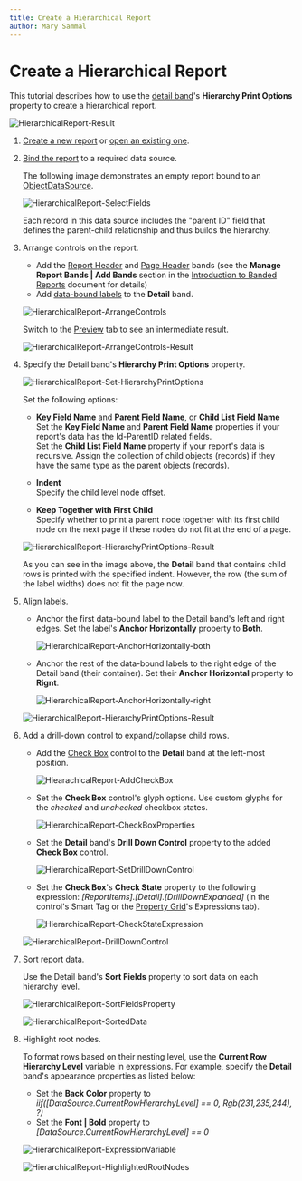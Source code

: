 ```yaml
---
title: Create a Hierarchical Report
author: Mary Sammal
---
```

# Create a Hierarchical Report

This tutorial describes how to use the [detail band](..\introduction-to-banded-reports.md)'s **Hierarchy Print Options** property to create a hierarchical report.

![HierarchicalReport-Result](../../../../images/eurd-HierarchicalReport-Result.png) 

1. [Create a new report](../add-new-reports.md) or [open an existing one](../open-reports.md).

2. [Bind the report](../bind-to-data.md) to a required data source.

    The following image demonstrates an empty report bound to an [ObjectDataSource](..\bind-to-data\bind-a-report-to-an-object-data-source.md).

    ![HierarchicalReport-SelectFields](../../../../images/eurd-HieararchicalReport-CreateReport.png)

    Each record in this data source includes the "parent ID" field that defines the parent-child relationship and thus builds the hierarchy.

3. Arrange controls on the report.

    - Add the [Report Header](..\introduction-to-banded-reports.md) and [Page Header](..\introduction-to-banded-reports.md) bands (see the **Manage Report Bands | Add Bands** section in the [Introduction to Banded Reports](..\introduction-to-banded-reports.md) document for details)
    - Add [data-bound labels](..\use-report-elements\use-basic-report-controls\label.md) to the **Detail** band.

    ![HierarchicalReport-ArrangeControls](../../../../images/eurd-win-HierarchicalReport-ArrangeControls.png)

    Switch to the [Preview](..\preview-print-and-export-reports.md) tab to see an intermediate result.

    ![HierarchicalReport-ArrangeControls-Result](../../../../images/eurd-win-HierarchicalReport-ArrangeControls-Result.png)

4. Specify the Detail band's **Hierarchy Print Options** property.

    ![HierarchicalReport-Set-HierarchyPrintOptions](../../../../images/eurd-win-HierarchicalReport-Set-HierarchyPrintOptions.png)

    Set the following options:

    - **Key Field Name** and **Parent Field Name**, or **Child List Field Name**  
    Set the **Key Field Name** and **Parent Field Name** properties if your report's data has the Id-ParentID related fields.  
    Set the **Child List Field Name** property if your report's data is recursive. Assign the collection of child objects (records) if they have the same type as the parent objects (records).
    
    - **Indent**   
    Specify the child level node offset.

    - **Keep Together with First Child**  
    Specify whether to print a parent node together with its first child node on the next page if these nodes do not fit at the end of a page.

    ![HierarchicalReport-HierarchyPrintOptions-Result](../../../../images/eurd-win-HierarchicalReport-HierarchyPrintOptions-Result.png)

    As you can see in the image above, the **Detail** band that contains child rows is printed with the specified indent. However, the row (the sum of the label widths) does not fit the page now.

5. Align labels.

    - Anchor the first data-bound label to the Detail band's left and right edges. Set the label's **Anchor Horizontally** property to **Both**.

        ![HierarchicalReport-AnchorHorizontally-both](../../../../images/eurd-win-hierarchicalreports-anchorhorizontally-both.png)

    - Anchor the rest of the data-bound labels to the right edge of the Detail band (their container). Set their **Anchor Horizontal** property to **Rignt**.    

        ![HierarchicalReport-AnchorHorizontally-right](../../../../images/eurd-win-hierarchicalreports-anchorhorizontally-right.png)

    ![HierarchicalReport-HierarchyPrintOptions-Result](../../../../images/eurs-win-HierarchicalReport-AnchoringResult.png)

6. Add a drill-down control to expand/collapse child rows.

    - Add the [Check Box](..\use-report-elements\use-basic-report-controls\check-box.md) control to the **Detail** band at the left-most position.

      ![HiearachicalReport-AddCheckBox](../../../../images/eurd-win-HiearachicalReport-AddCheckBox.png)

    - Set the **Check Box** control's glyph options. Use custom glyphs for the *checked* and *unchecked* checkbox states.

        ![HierarchicalReport-CheckBoxProperties](../../../../images/eurd-win-HierarchicalReport-CheckBoxProperties.png)


    - Set the **Detail** band's **Drill Down Control** property to the added **Check Box** control.

        ![HierarchicalReport-SetDrillDownControl](../../../../images/eurd-win-HierarchicalReport-SetDrillDownControl.png)

    - Set the **Check Box**'s **Check State** property to the following expression: *[ReportItems].[Detail].[DrillDownExpanded]* (in the control's Smart Tag or the [Property Grid](..\report-designer-tools\ui-panels\property-grid.md)'s Expressions tab).

        ![HierarchicalReport-CheckStateExpression](../../../../images/eurd-win-HierarchicalReport-CheckStateExpression.png)

    ![HierarchicalReport-DrillDownControl](../../../../images/eurd-win-HierarchicalReport-DrillDownControl.png)


7. Sort report data.

    Use the Detail band's **Sort Fields** property to sort data on each hierarchy level.

    ![HierarchicalReport-SortFieldsProperty](../../../../images/eurd-win-HierarchicalReport-SortFieldsProperty.png)

    ![HierarchicalReport-SortedData](../../../../images/eurd-win-HierarchicalReport-SortedData.png)

8. Highlight root nodes.

    To format rows based on their nesting level, use the **Current Row Hierarchy Level** variable in expressions. For example, specify the **Detail** band's appearance properties as listed below:

    - Set the **Back Color** property to *iif([DataSource.CurrentRowHierarchyLevel] == 0, Rgb(231,235,244), ?)*
    - Set the **Font | Bold** property to *[DataSource.CurrentRowHierarchyLevel] == 0*

    ![HierarchicalReport-ExpressionVariable](../../../../images/eurd-win-HierarchicalReport-ExpressionVariable.png)

    ![HierarchicalReport-HighlightedRootNodes](../../../../images/eurd-win-HierarchicalReport-HighlightedRootNodes.png)

